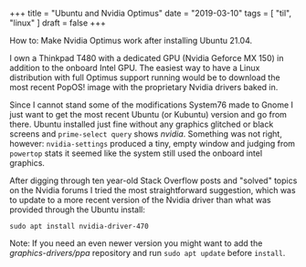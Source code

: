+++
title = "Ubuntu and Nvidia Optimus"
date = "2019-03-10"
tags = [
    "til",
    "linux"
]
draft = false
+++

How to: Make Nvidia Optimus work after installing Ubuntu 21.04.

I own a Thinkpad T480 with a dedicated GPU (Nvidia Geforce MX 150) in addition to the onboard Intel GPU. The easiest way to have a Linux distribution with full Optimus support running would be to download the most recent PopOS! image with the proprietary Nvidia drivers baked in.

Since I cannot stand some of the modifications System76 made to Gnome I just want to get the most recent Ubuntu (or Kubuntu) version and go from there. Ubuntu installed just fine without any graphics glitched or black screens and `prime-select query` shows _nvidia_. Something was not right, however: `nvidia-settings` produced a tiny, empty window and judging from `powertop` stats it seemed like the system still used the onboard intel graphics.

After digging through ten year-old Stack Overflow posts and "solved" topics on the Nvidia forums I tried the most straightforward suggestion, which was to update to a more recent version of the Nvidia driver than what was provided through the Ubuntu install: 
```
sudo apt install nvidia-driver-470
```
Note: If you need an even newer version you might want to add the _graphics-drivers/ppa_ repository and run `sudo apt update` before `install`.



